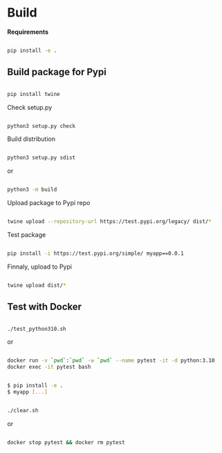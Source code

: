 # Build


**Requirements**

```bash

pip install -e .

```

## Build package for Pypi

```bash

pip install twine

```

Check setup.py

```bash

python3 setup.py check

```

Build distribution

```bash

python3 setup.py sdist

```

or

```bash

python3 -m build

```

Upload package to Pypi repo

```bash

twine upload --repository-url https://test.pypi.org/legacy/ dist/*

```

Test package

```bash

pip install -i https://test.pypi.org/simple/ myapp==0.0.1

```



Finnaly, upload to Pypi

```bash

twine upload dist/*

```

## Test with Docker

```bash

./test_python310.sh

```

or

```bash

docker run -v `pwd`:`pwd` -w `pwd` --name pytest -it -d python:3.10
docker exec -it pytest bash

```

```bash

$ pip install -e .
$ myapp [...]

```
```bash

./clear.sh

```

or

```bash

docker stop pytest && docker rm pytest

```
